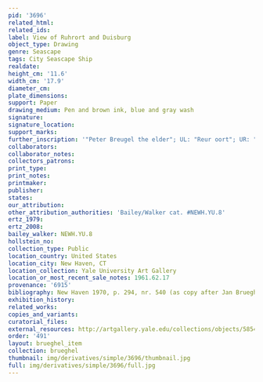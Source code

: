 ```yaml
---
pid: '3696'
related_html: 
related_ids: 
label: View of Ruhrort and Duisburg
object_type: Drawing
genre: Seascape
tags: City Seascape Ship
realdate: 
height_cm: '11.6'
width_cm: '17.9'
diameter_cm: 
plate_dimensions: 
support: Paper
drawing_medium: Pen and brown ink, blue and gray wash
signature: 
signature_location: 
support_marks: 
further_inscription: '"Peter Breugel the elder"; UL: "Reur oort"; UR: "duesborg"'
collaborators: 
collaborator_notes: 
collectors_patrons: 
print_type: 
print_notes: 
printmaker: 
publisher: 
states: 
our_attribution: 
other_attribution_authorities: 'Bailey/Walker cat. #NEWH.YU.8'
ertz_1979: 
ertz_2008: 
bailey_walker: NEWH.YU.8
hollstein_no: 
collection_type: Public
location_country: United States
location_city: New Haven, CT
location_collection: Yale University Art Gallery
location_or_most_recent_sale_notes: 1961.62.17
provenance: '6915'
bibliography: New Haven 1970, p. 294, nr. 540 (as copy after Jan Brueghel the Elder)
exhibition_history: 
related_works: 
copies_and_variants: 
curatorial_files: 
external_resources: http://artgallery.yale.edu/collections/objects/58546
order: '491'
layout: brueghel_item
collection: brueghel
thumbnail: img/derivatives/simple/3696/thumbnail.jpg
full: img/derivatives/simple/3696/full.jpg
---
```


